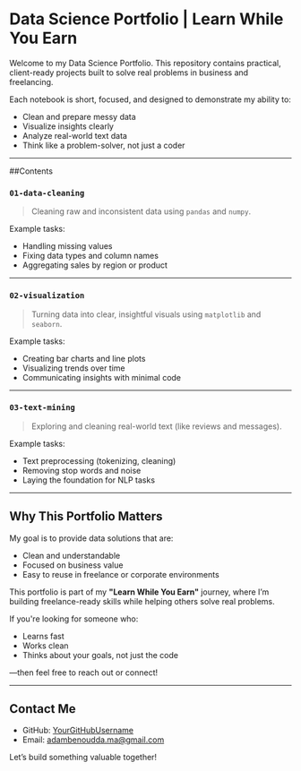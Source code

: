 # Data Science Portfolio | Learn While You Earn

Welcome to my Data Science Portfolio. This repository contains practical, client-ready projects built to solve real problems in business and freelancing.

Each notebook is short, focused, and designed to demonstrate my ability to:
- Clean and prepare messy data
- Visualize insights clearly
- Analyze real-world text data
- Think like a problem-solver, not just a coder

---

##Contents

### `01-data-cleaning`
> Cleaning raw and inconsistent data using `pandas` and `numpy`.

Example tasks:
- Handling missing values
- Fixing data types and column names
- Aggregating sales by region or product

---

### `02-visualization`
> Turning data into clear, insightful visuals using `matplotlib` and `seaborn`.

Example tasks:
- Creating bar charts and line plots
- Visualizing trends over time
- Communicating insights with minimal code

---

### `03-text-mining`
> Exploring and cleaning real-world text (like reviews and messages).

Example tasks:
- Text preprocessing (tokenizing, cleaning)
- Removing stop words and noise
- Laying the foundation for NLP tasks

---

## Why This Portfolio Matters

My goal is to provide data solutions that are:
-  Clean and understandable
-  Focused on business value
-  Easy to reuse in freelance or corporate environments

This portfolio is part of my **"Learn While You Earn"** journey, where I’m building freelance-ready skills while helping others solve real problems.

If you're looking for someone who:
- Learns fast
- Works clean
- Thinks about your goals, not just the code

—then feel free to reach out or connect!

---

## Contact Me

- GitHub: [YourGitHubUsername](https://github.com/DND-sudo)
- Email: adambenoudda.ma@gmail.com

Let’s build something valuable together!
